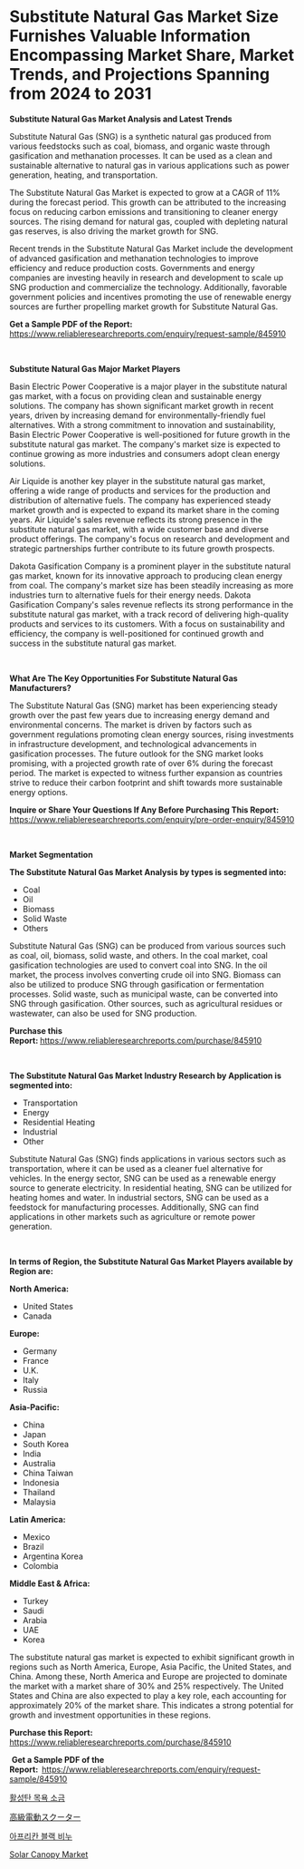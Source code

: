 <p><h1>Substitute Natural Gas Market Size Furnishes Valuable Information Encompassing Market Share, Market Trends, and Projections Spanning from 2024 to 2031</h1></p><p><strong>Substitute Natural Gas Market Analysis and Latest Trends</strong></p>
<p><p>Substitute Natural Gas (SNG) is a synthetic natural gas produced from various feedstocks such as coal, biomass, and organic waste through gasification and methanation processes. It can be used as a clean and sustainable alternative to natural gas in various applications such as power generation, heating, and transportation.</p><p>The Substitute Natural Gas Market is expected to grow at a CAGR of 11% during the forecast period. This growth can be attributed to the increasing focus on reducing carbon emissions and transitioning to cleaner energy sources. The rising demand for natural gas, coupled with depleting natural gas reserves, is also driving the market growth for SNG.</p><p>Recent trends in the Substitute Natural Gas Market include the development of advanced gasification and methanation technologies to improve efficiency and reduce production costs. Governments and energy companies are investing heavily in research and development to scale up SNG production and commercialize the technology. Additionally, favorable government policies and incentives promoting the use of renewable energy sources are further propelling market growth for Substitute Natural Gas.</p></p>
<p><strong>Get a Sample PDF of the Report:&nbsp;</strong> <a href="https://www.reliableresearchreports.com/enquiry/request-sample/845910">https://www.reliableresearchreports.com/enquiry/request-sample/845910</a></p>
<p>&nbsp;</p>
<p><strong>Substitute Natural Gas Major Market Players</strong></p>
<p><p>Basin Electric Power Cooperative is a major player in the substitute natural gas market, with a focus on providing clean and sustainable energy solutions. The company has shown significant market growth in recent years, driven by increasing demand for environmentally-friendly fuel alternatives. With a strong commitment to innovation and sustainability, Basin Electric Power Cooperative is well-positioned for future growth in the substitute natural gas market. The company's market size is expected to continue growing as more industries and consumers adopt clean energy solutions.</p><p>Air Liquide is another key player in the substitute natural gas market, offering a wide range of products and services for the production and distribution of alternative fuels. The company has experienced steady market growth and is expected to expand its market share in the coming years. Air Liquide's sales revenue reflects its strong presence in the substitute natural gas market, with a wide customer base and diverse product offerings. The company's focus on research and development and strategic partnerships further contribute to its future growth prospects.</p><p>Dakota Gasification Company is a prominent player in the substitute natural gas market, known for its innovative approach to producing clean energy from coal. The company's market size has been steadily increasing as more industries turn to alternative fuels for their energy needs. Dakota Gasification Company's sales revenue reflects its strong performance in the substitute natural gas market, with a track record of delivering high-quality products and services to its customers. With a focus on sustainability and efficiency, the company is well-positioned for continued growth and success in the substitute natural gas market.</p></p>
<p>&nbsp;</p>
<p><strong>What Are The Key Opportunities For Substitute Natural Gas Manufacturers?</strong></p>
<p><p>The Substitute Natural Gas (SNG) market has been experiencing steady growth over the past few years due to increasing energy demand and environmental concerns. The market is driven by factors such as government regulations promoting clean energy sources, rising investments in infrastructure development, and technological advancements in gasification processes. The future outlook for the SNG market looks promising, with a projected growth rate of over 6% during the forecast period. The market is expected to witness further expansion as countries strive to reduce their carbon footprint and shift towards more sustainable energy options.</p></p>
<p><strong>Inquire or Share Your Questions If Any Before Purchasing This Report:</strong> <a href="https://www.reliableresearchreports.com/enquiry/pre-order-enquiry/845910">https://www.reliableresearchreports.com/enquiry/pre-order-enquiry/845910</a></p>
<p>&nbsp;</p>
<p><strong>Market Segmentation</strong></p>
<p><strong>The Substitute Natural Gas Market Analysis by types is segmented into:</strong></p>
<p><ul><li>Coal</li><li>Oil</li><li>Biomass</li><li>Solid Waste</li><li>Others</li></ul></p>
<p><p>Substitute Natural Gas (SNG) can be produced from various sources such as coal, oil, biomass, solid waste, and others. In the coal market, coal gasification technologies are used to convert coal into SNG. In the oil market, the process involves converting crude oil into SNG. Biomass can also be utilized to produce SNG through gasification or fermentation processes. Solid waste, such as municipal waste, can be converted into SNG through gasification. Other sources, such as agricultural residues or wastewater, can also be used for SNG production.</p></p>
<p><strong>Purchase this Report:&nbsp;</strong><a href="https://www.reliableresearchreports.com/purchase/845910">https://www.reliableresearchreports.com/purchase/845910</a></p>
<p>&nbsp;</p>
<p><strong>The Substitute Natural Gas Market Industry Research by Application is segmented into:</strong></p>
<p><ul><li>Transportation</li><li>Energy</li><li>Residential Heating</li><li>Industrial</li><li>Other</li></ul></p>
<p><p>Substitute Natural Gas (SNG) finds applications in various sectors such as transportation, where it can be used as a cleaner fuel alternative for vehicles. In the energy sector, SNG can be used as a renewable energy source to generate electricity. In residential heating, SNG can be utilized for heating homes and water. In industrial sectors, SNG can be used as a feedstock for manufacturing processes. Additionally, SNG can find applications in other markets such as agriculture or remote power generation.</p></p>
<p>&nbsp;</p>
<p><strong>In terms of Region, the Substitute Natural Gas Market Players available by Region are:</strong></p>
<p>
    <p> <strong> North America: </strong>
        <ul>
            <li>United States</li>
            <li>Canada</li>
        </ul>
        </p> 
    <p> <strong> Europe: </strong>
        <ul>
            <li>Germany</li>
            <li>France</li>
            <li>U.K.</li>
            <li>Italy</li>
            <li>Russia</li>
        </ul>
        </p> 
    <p> <strong> Asia-Pacific: </strong>
        <ul>
            <li>China</li>
            <li>Japan</li>
            <li>South Korea</li>
            <li>India</li>
            <li>Australia</li>
            <li>China Taiwan</li>
            <li>Indonesia</li>
            <li>Thailand</li>
            <li>Malaysia</li>
        </ul>
        </p> 
    <p> <strong> Latin America: </strong>
        <ul>
            <li>Mexico</li>
            <li>Brazil</li>
            <li>Argentina Korea</li>
            <li>Colombia</li>
        </ul>
        </p> 
    <p> <strong> Middle East & Africa: </strong>
        <ul>
            <li>Turkey</li>
            <li>Saudi</li>
            <li>Arabia</li>
            <li>UAE</li>
            <li>Korea</li>
        </ul>
    </p>
    </p>
<p><p>The substitute natural gas market is expected to exhibit significant growth in regions such as North America, Europe, Asia Pacific, the United States, and China. Among these, North America and Europe are projected to dominate the market with a market share of 30% and 25% respectively. The United States and China are also expected to play a key role, each accounting for approximately 20% of the market share. This indicates a strong potential for growth and investment opportunities in these regions.</p></p>
<p><strong>Purchase this Report: </strong><a href="https://www.reliableresearchreports.com/purchase/845910">https://www.reliableresearchreports.com/purchase/845910</a></p>
<p>&nbsp;<strong>Get a Sample PDF of the Report:&nbsp;&nbsp;</strong><a href="https://www.reliableresearchreports.com/enquiry/request-sample/845910">https://www.reliableresearchreports.com/enquiry/request-sample/845910</a></p>
<p><strong></strong></p>
<p><p><a href="https://github.com/sammyUltyylrich9067856/Market-Research-Report-List-1/blob/main/753162015120.md">활성탄 목욕 소금</a></p><p><a href="https://github.com/ReyesKohler20231/Market-Research-Report-List-1/blob/main/602003416261.md">高級電動スクーター</a></p><p><a href="https://github.com/Elenrrera7685/Market-Research-Report-List-1/blob/main/571409615119.md">아프리칸 블랙 비누</a></p><p><a href="https://github.com/Whitneyboyettebo9kiw7yr13/Market-Research-Report-List-1/blob/main/solar-canopy-market.md">Solar Canopy Market</a></p></p>